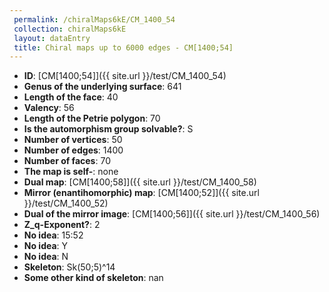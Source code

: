 ```yaml
--- 
 permalink: /chiralMaps6kE/CM_1400_54 
 collection: chiralMaps6kE
 layout: dataEntry
 title: Chiral maps up to 6000 edges - CM[1400;54]
---
```


- **ID**: [CM[1400;54]]({{ site.url }}/test/CM_1400_54)
- **Genus of the underlying surface**: 641
- **Length of the face**: 40
- **Valency**: 56
- **Length of the Petrie polygon**: 70
- **Is the automorphism group solvable?**: S
- **Number of vertices**: 50
- **Number of edges**: 1400
- **Number of faces**: 70
- **The map is self-**: none
- **Dual map**: [CM[1400;58]]({{ site.url }}/test/CM_1400_58)
- **Mirror (enantihomorphic) map**: [CM[1400;52]]({{ site.url }}/test/CM_1400_52)
- **Dual of the mirror image**: [CM[1400;56]]({{ site.url }}/test/CM_1400_56)
- **Z_q-Exponent?**: 2
- **No idea**:  15:52
- **No idea**: Y
- **No idea**: N
- **Skeleton**: Sk(50;5)^14
- **Some other kind of skeleton**: nan
